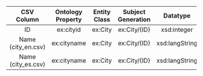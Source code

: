 |CSV Column|Ontology Property|Entity Class|Subject Generation|Datatype|Language Annotations|
|:--------:|:---------------:|:----------:|:----------------:|:------:|:------------------:|
|ID|ex:cityid|ex:City|ex:City/{ID}|xsd:integer||
|Name (city_en.csv)|ex:cityname|ex:City|ex:City/{ID}|xsd:langString|@en|
|Name (city_es.csv)|ex:cityname|ex:City|ex:City/{ID}|xsd:langString|@es|

